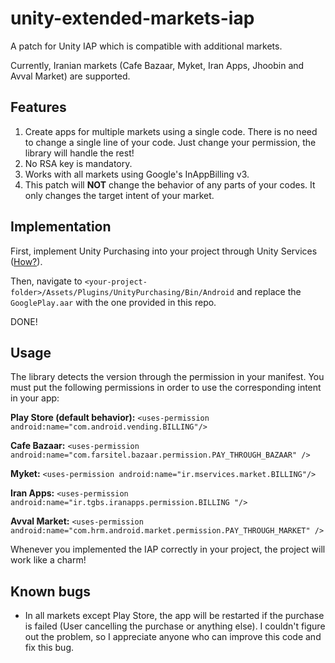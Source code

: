# unity-extended-markets-iap
A patch for Unity IAP which is compatible with additional markets.

Currently, Iranian markets (Cafe Bazaar, Myket, Iran Apps, Jhoobin and Avval Market) are supported.

## Features
1. Create apps for multiple markets using a single code. There is no need to change a single line of your code. Just change your permission, the library will handle the rest!
2. No RSA key is mandatory.
3. Works with all markets using Google's InAppBilling v3.
4. This patch will **NOT** change the behavior of any parts of your codes. It only changes the target intent of your market.

## Implementation
First, implement Unity Purchasing into your project through Unity Services ([How?](https://unity3d.com/learn/tutorials/topics/ads-analytics/integrating-unity-iap-your-game)).

Then, navigate to `<your-project-folder>/Assets/Plugins/UnityPurchasing/Bin/Android` and replace the `GooglePlay.aar` with the one provided in this repo.

DONE!

## Usage
The library detects the version through the permission in your manifest. You must put the following permissions in order to use the corresponding intent in your app:

**Play Store (default behavior):** `<uses-permission android:name="com.android.vending.BILLING"/>`

**Cafe Bazaar:** `<uses-permission android:name="com.farsitel.bazaar.permission.PAY_THROUGH_BAZAAR" />`

**Myket:** `<uses-permission android:name="ir.mservices.market.BILLING"/>`

**Iran Apps:** `<uses-permission android:name="ir.tgbs.iranapps.permission.BILLING "/>`

**Avval Market:** `<uses-permission android:name="com.hrm.android.market.permission.PAY_THROUGH_MARKET" />`

Whenever you implemented the IAP correctly in your project, the project will work like a charm!

## Known bugs
- In all markets except Play Store, the app will be restarted if the purchase is failed (User cancelling the purchase or anything else). I couldn't figure out the problem, so I appreciate anyone who can improve this code and fix this bug.
